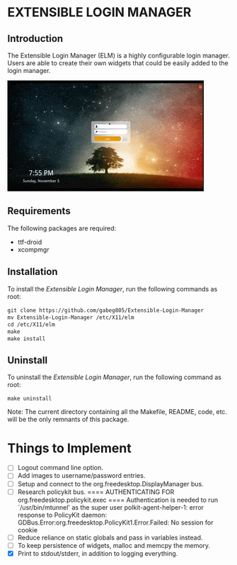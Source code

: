 # EXTENSIBLE LOGIN MANAGER

## Introduction

The Extensible Login Manager (ELM) is a highly configurable login manager. Users
are able to create their own widgets that could be easily added to the login
manager.

![elm](style/screenshots/elm.gif)

## Requirements

The following packages are required:
- ttf-droid
- xcompmgr

## Installation

To install the _Extensible Login Manager_, run the following commands as root:

```
git clone https://github.com/gabeg805/Extensible-Login-Manager
mv Extensible-Login-Manager /etc/X11/elm
cd /etc/X11/elm
make
make install
```

## Uninstall

To uninstall the _Extensible Login Manager_, run the following command as root:

```
make uninstall
```

Note: The current directory containing all the Makefile, README, code, etc. will
be the only remnants of this package.

# Things to Implement

- [ ] Logout command line option.
- [ ] Add images to username/password entries.
- [ ] Setup and connect to the org.freedesktop.DisplayManager bus.
- [ ] Research policykit bus.
      ==== AUTHENTICATING FOR org.freedesktop.policykit.exec ====
      Authentication is needed to run `/usr/bin/mtunnel' as the super user
      polkit-agent-helper-1: error response to PolicyKit daemon: GDBus.Error:org.freedesktop.PolicyKit1.Error.Failed: No session for cookie
- [ ] Reduce reliance on static globals and pass in variables instead.
- [ ] To keep persistence of widgets, malloc and memcpy the memory.
- [x] Print to stdout/stderr, in addition to logging everything.
